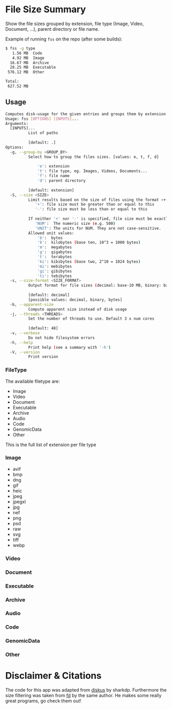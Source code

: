 # File Size Summary

Show the file sizes grouped by extension, file type (Image, Video, Document, ...), parent directory or file name.

Example of running `fss` on the repo (after some builds):
```bash
$ fss -g type
   1.56 MB	Code
   4.92 MB	Image
  16.67 MB	Archive
  28.25 MB	Executable
 576.12 MB	Other

Total:   
 627.52 MB
```

## Usage
```bash
Computes disk-usage for the given entries and groups them by extension or file types
Usage: fss [OPTIONS] [INPUTS]...
Arguments:
  [INPUTS]...
          List of paths
          
          [default: .]
Options:
  -g, --group-by <GROUP_BY>
          Select how to group the files sizes. [values: e, t, f, d]
          
              'e': extension
              't': file type, eg. Images, Videos, Documents...
              'f': file name
              'd': parent directory
          
          [default: extension]
  -S, --size <SIZE>
          Limit results based on the size of files using the format <+-><NUM><UNIT>.
             '+': file size must be greater than or equal to this
             '-': file size must be less than or equal to this
          
          If neither '+' nor '-' is specified, file size must be exactly equal to this.
             'NUM':  The numeric size (e.g. 500)
             'UNIT': The units for NUM. They are not case-sensitive.
          Allowed unit values:
              'b':  bytes
              'k':  kilobytes (base ten, 10^3 = 1000 bytes)
              'm':  megabytes
              'g':  gigabytes
              't':  terabytes
              'ki': kibibytes (base two, 2^10 = 1024 bytes)
              'mi': mebibytes
              'gi': gibibytes
              'ti': tebibytes
  -s, --size-format <SIZE_FORMAT>
          Output format for file sizes (decimal: base-10 MB, binary: base 2 MiB, bytes: raw byte count B)
          
          [default: decimal]
          [possible values: decimal, binary, bytes]
  -b, --apparent-size
          Compute apparent size instead of disk usage
  -j, --threads <THREADS>
          Set the number of threads to use. Default 3 x num cores
          
          [default: 48]
  -v, --verbose
          Do not hide filesystem errors
  -h, --help
          Print help (see a summary with '-h')
  -V, --version
          Print version


```

### FileType
The available filetype are:
  - Image
  - Video
  - Document
  - Executable
  - Archive
  - Audio
  - Code
  - GenomicData
  - Other

This is the full list of extension per file type

### Image
  - avif
  - bmp
  - dng
  - gif
  - heic
  - jpeg
  - jpegxl
  - jpg
  - nef
  - png
  - psd
  - raw
  - svg
  - tiff
  - webp

### Video

### Document

### Executable

### Archive

### Audio

### Code

### GenomicData

### Other



# Disclaimer & Citations
The code for this app was adapted from [diskus](https://github.com/sharkdp/diskus) by sharkdp. Furthermore the size filtering was taken from [fd](https://github.com/sharkdp/fd) by the same author.
He makes some really great programs, go check them out!
